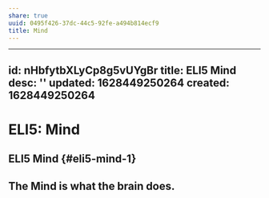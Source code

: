 ```yaml
---
share: true
uuid: 0495f426-37dc-44c5-92fe-a494b814ecf9
title: Mind
---
```

---
id: nHbfytbXLyCp8g5vUYgBr
title: ELI5 Mind
desc: ''
updated: 1628449250264
created: 1628449250264
---
# ELI5: Mind
ELI5 Mind {#eli5-mind-1}
------------------------

The Mind is what the brain does.
--------------------------------